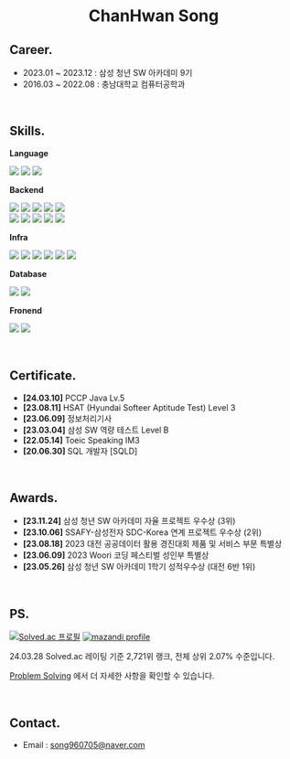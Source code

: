 # <div align="center">ChanHwan Song</div>

## Career.
<!-- - 2024.01 ~ :  -->
- 2023.01 ~ 2023.12 : 삼성 청년 SW 아카데미 9기 <br/>
- 2016.03 ~ 2022.08 : 충남대학교 컴퓨터공학과 <br/>

<br>

## Skills.

**Language**
<p align="left">
  <img src="https://img.shields.io/badge/Java-F1F3F5?style=square&logo=CoffeeScript&logoColor=744e3b"/>
  <img src="https://img.shields.io/badge/python-F1F3F5?style=quare&logo=python&logoColor=3A72A2"/>
  <img src="https://img.shields.io/badge/JavaScript-F1F3F5?style=flat-square&logo=JavaScript&logoColor=F7DF1E"/>
</p>

**Backend**
<p style="text-align: left">
  <img src="https://img.shields.io/badge/Spring-F1F3F5?style=square&logo=Spring&logoColor=6DB33F"/>
  <img src="https://img.shields.io/badge/Spring Boot-F1F3F5?style=square&logo=Spring Boot&logoColor=6DB33F"/>
  <img src="https://img.shields.io/badge/Spring Security-F1F3F5?style=square&logo=Spring Security&logoColor=6DB33F"/>
  <img src="https://img.shields.io/badge/JPA-F1F3F5?style=square&logo=Hibernate&logoColor=59666C"/>
  <img src="https://img.shields.io/badge/Querydsl-F1F3F5?style=square&logo=querydsl&logoColor=59666C"/>

<br/>
  <img src="https://img.shields.io/badge/Spring Cloud Gateway-F1F3F5?style=square&logo=Spring&logoColor=6DB33F"/>
  <img src="https://img.shields.io/badge/Spring Cloud Config-F1F3F5?style=square&logo=Spring&logoColor=6DB33F"/>
  <img src="https://img.shields.io/badge/Netflix Eureka-F1F3F5?style=square&logo=Netflix&logoColor=E50914"/>
  <img src="https://img.shields.io/badge/Kafka-F1F3F5?style=square&logo=Apache Kafka&logoColor=231F20"/>
  <img src="https://img.shields.io/badge/RabbitMQ-F1F3F5?style=square&logo=RabbitMQ&logoColor=FF6600"/>
</p>

**Infra**
<p style="text-align: left">
  <img src="https://img.shields.io/badge/Amazon AWS-F1F3F5?style=square&logo=Amazon AWS&logoColor=232F3E"/>
  <img src="https://img.shields.io/badge/Google Cloud-F1F3F5?style=square&logo=Google Cloud&logoColor=4285F4"/>
  <img src="https://img.shields.io/badge/Ubuntu-F1F3F5?style=square&logo=Ubuntu&logoColor=E95420"/>
  <img src="https://img.shields.io/badge/Docker-F1F3F5?style=square&logo=Docker&logoColor=2496ED"/>
  <img src="https://img.shields.io/badge/Jenkins-F1F3F5?style=square&logo=Jenkins&logoColor=D24939"/>
  <img src="https://img.shields.io/badge/Nginx-F1F3F5?style=square&logo=NGINX&logoColor=6DB33F"/>

</p>

**Database**
<p style="text-align: left">
  <img src="https://img.shields.io/badge/MySQL-F1F3F5?style=square&logo=MySQL&logoColor=007396"/>
  <img src="https://img.shields.io/badge/Redis-F1F3F5?style=square&logo=Redis&logoColor=DC382D"/>
</p>

**Fronend**
<p style="text-align: left">
  <img src="https://img.shields.io/badge/React-F1F3F5?style=square&logo=React&logoColor=61DAFB"/>
  <img src="https://img.shields.io/badge/Android Wearable-F1F3F5?style=square&logo=Android&logoColor=34A853"/>
</p>

<br>

## Certificate.
- **[24.03.10]** PCCP Java Lv.5
- **[23.08.11]** HSAT (Hyundai Softeer Aptitude Test) Level 3
- **[23.06.09]** 정보처리기사
- **[23.03.04]** 삼성 SW 역량 테스트 Level B
- **[22.05.14]** Toeic Speaking IM3
- **[20.06.30]** SQL 개발자 [SQLD]

<br>

## Awards.
- **[23.11.24]** 삼성 청년 SW 아카데미 자율 프로젝트 우수상 (3위)
- **[23.10.06]** SSAFY-삼성전자 SDC-Korea 연계 프로젝트 우수상 (2위)
- **[23.08.18]** 2023 대전 공공데이터 활용 경진대회 제품 및 서비스 부문 특별상
- **[23.06.09]** 2023 Woori 코딩 페스티벌 성인부 특별상
- **[23.05.26]** 삼성 청년 SW 아카데미 1학기 성적우수상 (대전 6반 1위)

<br>

## PS.
<div align="left">

[![Solved.ac 프로필](http://mazassumnida.wtf/api/v2/generate_badge?boj=songkey)](https://solved.ac/songkey)
[![mazandi profile](http://mazandi.herokuapp.com/api?handle=songkey&theme=dark)](https://solved.ac/profile/songkey)

</div>
<p align="left">24.03.28 Solved.ac 레이팅 기준 2,721위 랭크, 전체 상위 2.07% 수준입니다. </p>
<p align="left">

[Problem Solving](https://github.com/cksghks89/Problem-Solving) 에서 더 자세한 사항을 확인할 수 있습니다.
</p>

<br>

## Contact.
- Email : song960705@naver.com<br/>

